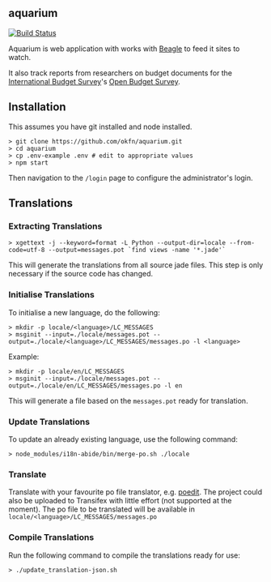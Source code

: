 ## aquarium

[![Build Status](https://travis-ci.org/okfn/aquarium.svg?branch=develop)](https://travis-ci.org/okfn/aquarium)

Aquarium is web application with works with [Beagle](https://github.com/okfn/beagle) to feed it sites to watch.

It also track reports from researchers on budget documents for the [International Budget Survey](http://internationalbudget.org/)'s [Open Budget Survey](http://internationalbudget.org/what-we-do/open-budget-survey/).

## Installation

This assumes you have git installed and node installed.

    > git clone https://github.com/okfn/aquarium.git
    > cd aquarium
    > cp .env-example .env # edit to appropriate values
    > npm start

Then navigation to the `/login` page to configure the administrator's login. 

## Translations

### Extracting Translations

    > xgettext -j --keyword=format -L Python --output-dir=locale --from-code=utf-8 --output=messages.pot `find views -name '*.jade'`

This will generate the translations from all source jade files. This step is only necessary if the source code has changed.

### Initialise Translations

To initialise a new language, do the following:

    > mkdir -p locale/<language>/LC_MESSAGES
    > msginit --input=./locale/messages.pot --output=./locale/<language>/LC_MESSAGES/messages.po -l <language>

Example:

    > mkdir -p locale/en/LC_MESSAGES
    > msginit --input=./locale/messages.pot --output=./locale/en/LC_MESSAGES/messages.po -l en

This will generate a file based on the `messages.pot` ready for translation.

### Update Translations

To update an already existing language, use the following command:

    > node_modules/i18n-abide/bin/merge-po.sh ./locale

### Translate

Translate with your favourite po file translator, e.g. [poedit](http://www.poedit.net/). The project could also be uploaded to Transifex with little effort (not supported at the moment). The po file to be translated will be available in `locale/<language>/LC_MESSAGES/messages.po`

### Compile Translations

Run the following command to compile the translations ready for use:

    > ./update_translation-json.sh
